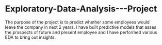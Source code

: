 # Exploratory-Data-Analysis---Project
The purpose of the project is to predict whether some employees would leave the company in next 2 years. 
I have built predictive models that asses the prospects of future and present employee and I have performed various EDA to bring out insights.
